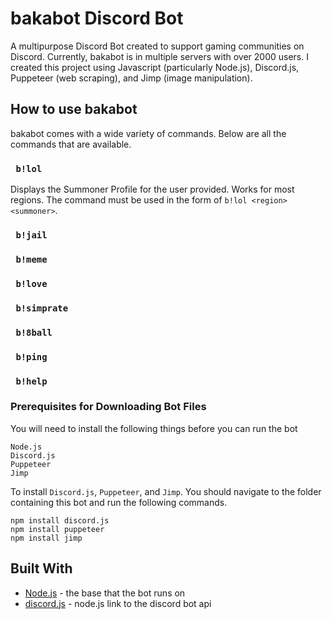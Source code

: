 # bakabot Discord Bot
A multipurpose Discord Bot created to support gaming communities on Discord. Currently, bakabot is in multiple servers with over 2000 users. I created this project using Javascript (particularly Node.js), Discord.js, Puppeteer (web scraping), and Jimp (image manipulation).

## How to use bakabot
bakabot comes with a wide variety of commands. Below are all the commands that are available.

### ` b!lol`
Displays the Summoner Profile for the user provided. Works for most regions. The command must be used in the form of `b!lol <region> <summoner>`.
### ` b!jail`
### ` b!meme`
### ` b!love`
### ` b!simprate`
### ` b!8ball`
### ` b!ping`
### ` b!help`

### Prerequisites for Downloading Bot Files
You will need to install the following things before you can run the bot
```
Node.js
Discord.js
Puppeteer
Jimp
```
To install `Discord.js`, `Puppeteer`, and `Jimp`. You should navigate to the folder containing this bot and run the following commands.
```
npm install discord.js
npm install puppeteer
npm install jimp
```


## Built With

* [Node.js](https://nodejs.org/en/) - the base that the bot runs on
* [discord.js](https://discord.js.org/#/) - node.js link to the discord bot api
